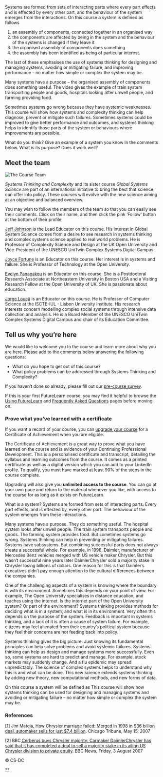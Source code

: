 Systems are formed from sets of interacting parts where every part effects and is effected by every other part, and the behaviour of the system emerges from the interactions. On this course a system is defined as follows

1. an assembly of components, connected together in an organised way
2. the components are affected by being in the system and the behaviour of the systems is changed if they leave it
3. the organised assembly of components does something
4. the assembly has been identified as being of particular interest.

The last of these emphasises the use of systems thinking for designing and managing systems, avoiding or mitigating failure, and improving performance – no matter how simple or complex the system may be.

Many systems have a purpose – the organised assembly of components does something useful. The video gives the example of train system transporting people and goods, hospitals looking after unwell people, and farming providing food.

Sometimes systems go wrong because they have systemic weaknesses. This course will show how systems and complexity thinking can help diagnose, prevent or mitigate such failures. Sometimes systems could be improved to give better performance and outcomes, and systems thinking helps to identify those parts of the system or behaviours where improvements are possible.

What do you think? Give an example of a system you know In the comments below. What is its purpose? Does it work well?

## Meet the team

![The Course Team](https://ugc.futurelearn.com/uploads/assets/d3/8c/hero_d38cffdd-4e12-4c81-948e-6fd055f0212d.png)

*Systems Thinking and Complexity* and its sister course *Global Systems Science* are part of an international initiative to bring the best that science can offer into policy. These courses will evolve with the new science aiming at an objective and balanced overview.

You may wish to follow the members of the team so that you can easily see their comments. Click on their name, and then click the pink ‘Follow’ button at the bottom of their profile.

[Jeff Johnson](https://www.futurelearn.com/profiles/186163) is the Lead Educator on this course. His interest in Global System Science comes from a desire to see research in systems thinking and complex systems science applied to real world problems. He is Professor of Complexity Science and Design at the UK Open University and Vice-President of the UNESCO UniTwin Complex Systems Digital Campus.

[Joyce Fortune](https://www.futurelearn.com/profiles/4995226) is an Educator on this course. Her interest is in systems and failure. She is Professor of Technology at the Open University.

[Evelyn Panagakou](https://www.futurelearn.com/profiles/2931015) is an Educator on this course. She is a Postdoctoral Research Associate at Northeastern University in Boston USA and a Visiting Research Fellow at the Open University of UK. She is passionate about education.

[Jorge Louçã](https://www.futurelearn.com/profiles/569314) is an Educator on this course. He is Professor of Computer Science at the ISCTE-IUL - Lisbon University Institute. His research interests concern modelling complex social systems through intensive data collection and analysis. He is a Board Member of the UNESCO UniTwin Complex Systems Digital Campus and chair of its Education Committee.

## Tell us why you’re here

We would like to welcome you to the course and learn more about why you are here. Please add to the comments below answering the following questions:

- What do you hope to get out of this course?
- What policy problems can be addressed through Systems Thinking and Complexity?

If you haven’t done so already, please fill out our [pre-course survey](https://www.futurelearn.com/courses/systems-thinking-complexity/3/run_surveys/85c4a181-c7e8-46bb-9348-01409a5b0c38).

If this is your first FutureLearn course, you may find it helpful to browse the [Using FutureLearn](https://www.futurelearn.com/using-futurelearn) and [Frequently Asked Questions](https://about.futurelearn.com/about/faq/) pages before moving on.

### Prove what you’ve learned with a certificate

If you want a record of your course, you can [upgrade your course](https://www.futurelearn.com/courses/systems-thinking-complexity/3/upgrade) for a Certificate of Achievement when you are eligible.

The Certificate of Achievement is a great way to prove what you have learned on the course and is evidence of your Continuing Professional Development. This is a personalised certificate and transcript, detailing the syllabus and learning outcomes from the course. It comes as a printed certificate as well as a digital version which you can add to your LinkedIn profile. To qualify, you must have marked at least 90% of the steps in the course complete.

Upgrading will also give you **unlimited access to the course**. You can go at your own pace and return to the material whenever you like, with access to the course for as long as it exists on FutureLearn.

What is a system? Systems are formed from sets of interacting parts. Every part effects, and is effected by, every other part. The behaviour of the system emerges from these interactions.

Many systems have a purpose. They do something useful. The hospital system looks after unwell people. The train system transports people and goods. The farming system provides food. But sometimes systems go wrong. Systems thinking can help in preventing or mitigating failures. Systems have subsystems. But combining successful parts does not always create a successful whole. For example, in 1998, Daimler, manufacturer of Mercedes Benz vehicles merged with US vehicle maker Chrysler. But this wasn’t successful nine years later DaimlerChrysler sold a majority stake in Chrysler losing billions of dollars. One reason for this is that Daimler’s executives didn’t pay enough attention to the cultural differences between the companies.

One of the challenging aspects of a system is knowing where the boundary is with its environment. Sometimes this depends on your point of view. For example, The Open University specialises in distance education, and teaches using the internet. Is the internet part of the Open University system? Or part of the environment? Systems thinking provides methods for deciding what is in a system, and what is in its environment. Very often this depends on the purpose of the system. Feedback is important in systems thinking, and a lack of it is often a cause of system failure. For example, citizens may feel alienated from their country’s political system because they feel their concerns are not feeding back into policy.

Systems thinking gives the big picture. Just knowing its fundamental principles can help solve problems and avoid systemic failures. Systems thinking can help us design and manage systems more successfully. Even so, some systems are hard to predict and manage. For example, stock markets may suddenly change. And a flu epidemic may spread unpredictably. The science of complex systems helps to understand why this is and what can be done. This new science extends systems thinking by adding new theory, new computational methods, and new forms of data.

On this course a system will be defined as This course will show how systems thinking can be used for designing and managing systems and avoiding or mitigating failure – no matter how simple or complex the system may be.

### References

[1] Jim Mateja, [How Chrysler marriage failed: Merged in 1998 in $36 billion deal, automaker sells for just $7.4 billion](http://articles.chicagotribune.com/2007-05-15/news/0705141000_1_daimler-benz-cerberus-capital-management-carmakers). Chicago Tribune, May 15, 2007

[2] BBC,[Cerberus buys Chrysler majority: Carmaker DaimlerChrysler has said that it has completed a deal to sell a majority stake in its ailing US Chrysler division to private equity](http://news.bbc.co.uk/1/hi/business/6930198.stm). BBC News, Friday, 3 August 2007

© CS-DC

[**](https://www.futurelearn.com/courses/systems-thinking-complexity/3/steps/207333#fl-comments)

